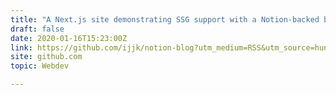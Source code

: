 ```yaml
---
title: "A Next.js site demonstrating SSG support with a Notion-backed blog"
draft: false
date: 2020-01-16T15:23:00Z
link: https://github.com/ijjk/notion-blog?utm_medium=RSS&utm_source=hune
site: github.com
topic: Webdev  

---
```

